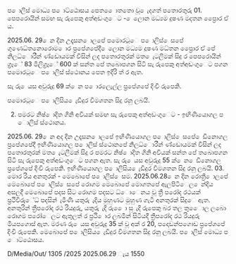 ප ොලිස් මොධ්‍ය ප ොට්ඨොසය පෙත ෙොතතො වූ ෙැදගත් පතොරතුරු 01. පෙපරොයින් සමඟ සැ රුපෙකු අත්අඩංගුෙට - ෙලොන මධ්‍යම දුෂණ මදතන ප්‍රෙොර ඒ ය.

2025.06. 29 ෙන දින උදෑසන ොලපේ පමොරටුෙ ප ොලිස් ෙසපේ ගුණෙධ්‍තනොරොම ොර ප්‍රපේශපේදී ෙලොන මධ්‍යම දූෂණ මධ්‍තන ප්‍රෙොර ඒ පේ නිලධ්‍ොරීන් ණ්ඩොයමක් විසින් ලද පතොරතුරක් මත ෙැටලීමක් සිදු ර පෙපරොයින් ග්‍රෑේ 83 මිලිග්‍රෑේ 600 ක් සන්ත පේ තබොපගන සිටි සැ රුපෙකු අත්අඩංගුෙට පගන පමොරටුෙ ප ොලිස් ස්ථොනය පෙත ඉදිරි ත් ර ඇත.

සැ රු ෙයස අවුරුදු 69 ක් ෙන ප ොරලෙැල්ල ප්‍රපේශපේ දිංචි රුපෙකි.

පමොරටුෙ ප ොලිසිය ෙැඩිදුර විමශතන සිදු රනු ලබයි.

02. පමරට නිෂ් ොදිත ගිනි අවියක් සමඟ සැ රුපෙකු අත්අඩංගුෙට - ඉඟිණියොගල ප ොලිස් ස්ථොනය.

2025.06. 29 ෙන අද දින උදෑසන ොලපේ ඉඟිණියොගල ප ොලිස් ෙසපේ ෙඩිනොගල ප්‍රපේශපේදී ඉඟිණියොගල ප ොලිස් ස්ථොනපේ නිලධ්‍ොරීන් ණ්ඩොයමක් විසින් ලද පතොරතුරක් මත ෙැටලීමක් සිදු ර පමරට නිෂ් ොදිත ගිනි අවියක් සන්ත පේ තබොපගන සිටි සැ රුපෙකු අත්අඩංගුෙට පගන ඇත. සැ රු ෙයස අවුරුදු 55 ක් ෙන ෙඩිනොගල ප්‍රපේශපේ දිංචි රුපෙකි. ඉඟිණියොගල ප ොලිසිය ෙැඩිදුර විමශතන සිදු රනු ලබයි. 03. මොර රිය අනතුරක් - මෙබොපේ ප ොලිස් ෙසම. 2025.06.28 ෙන දින රොත්‍රී ොලපේ මෙබොපේ ප ොලිස් ෙසපේ රොගම මෙබොපේ මොගතපේ ඇලපිටිෙල ෙන්දිය අසලදී මෙබොපේ පදස සිට රොගම පදසට ධ්‍ොෙනය වූ ත්‍රී පරෝද රථයක් ප්‍රථිවිරුේධ්‍ පදසින් ැමිණි යතුරු ැදිය මුහුණට මුහුණ ගැටී අනතුරක් සිදුෙ ඇත. අනතුරින් ත්‍රීපරෝද රථ රියදුරු, යතුරු ැදි රු ෙො සු ැදි රුපෙකු බර තල තුෙොල ලබො රොගම පරෝෙලට ඇතුලත් ර ප්‍රථි ොර ලබමින් සිටියදී ත්‍රීපරෝද රථ රියදුරු මියපගොස් ඇත. මරණ රු ෙයස අවුරුදු 35 ක් වූ අක් ර 20, පදොඩන්පගොඩ ප්‍රපේශපේ දිංචි රුපෙකි. මෙබොපේ ප ොලිසිය ෙැඩිදුර විමශතන සිදු රනු ලබයි. ප ොලිස් මොධ්‍ය ප ොට්ඨොසය.

D/Media/Out/ 1305 /2025 2025.06.29 ැය 1550